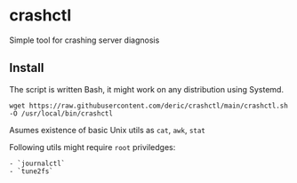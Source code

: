 # crashctl
Simple tool for crashing server diagnosis

## Install

The script is written Bash, it might work on any distribution using Systemd.

```
wget https://raw.githubusercontent.com/deric/crashctl/main/crashctl.sh -O /usr/local/bin/crashctl
```

 Asumes existence of basic Unix utils as `cat`, `awk`, `stat`

Following utils might require `root` priviledges:

	- `journalctl`
	- `tune2fs`
